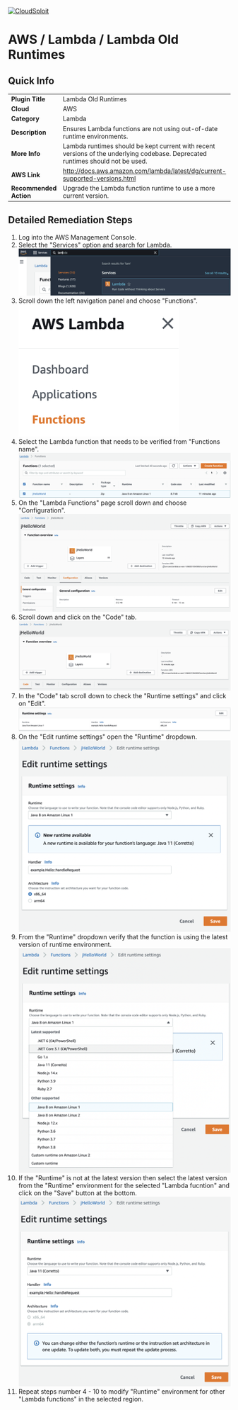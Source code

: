 [![CloudSploit](https://cloudsploit.com/img/logo-new-big-text-100.png "CloudSploit")](https://cloudsploit.com)

# AWS / Lambda / Lambda Old Runtimes

## Quick Info

| | |
|-|-|
| **Plugin Title** | Lambda Old Runtimes |
| **Cloud** | AWS |
| **Category** | Lambda |
| **Description** | Ensures Lambda functions are not using out-of-date runtime environments. |
| **More Info** | Lambda runtimes should be kept current with recent versions of the underlying codebase. Deprecated runtimes should not be used. |
| **AWS Link** | http://docs.aws.amazon.com/lambda/latest/dg/current-supported-versions.html |
| **Recommended Action** | Upgrade the Lambda function runtime to use a more current version. |

## Detailed Remediation Steps
1. Log into the AWS Management Console.
2. Select the "Services" option and search for Lambda. </br> <img src="/resources/aws/lambda/lambda-old-runtimes/step2.png"/>
3. Scroll down the left navigation panel and choose "Functions".</br> <img src="/resources/aws/lambda/lambda-old-runtimes/step3.png"/>
4. Select the Lambda function that needs to be verified from "Functions name".</br> <img src="/resources/aws/lambda/lambda-old-runtimes/step4.png"/>
5. On the "Lambda Functions" page scroll down and choose "Configuration".</br> <img src="/resources/aws/lambda/lambda-old-runtimes/step5.png"/>
6. Scroll down and click on the "Code" tab.</br> <img src="/resources/aws/lambda/lambda-old-runtimes/step6.png"/>
7. In the "Code" tab scroll down to check the "Runtime settings" and click on "Edit". </br> <img src="/resources/aws/lambda/lambda-old-runtimes/step7.png"/>
8. On the "Edit runtime settings" open the "Runtime" dropdown.</br> <img src="/resources/aws/lambda/lambda-old-runtimes/step8.png"/>
9. From the "Runtime" dropdown verify that the function is using the latest version of runtime environment.</br> <img src="/resources/aws/lambda/lambda-old-runtimes/step9.png"/>
10. If the "Runtime" is not at the latest version then select the latest version from the "Runtime" environment for the selected "Lambda fucntion" and click on the "Save" button at the bottom.</br> <img src="/resources/aws/lambda/lambda-old-runtimes/step10.png"/>
11. Repeat steps number 4 - 10 to modify "Runtime" environment for other "Lambda functions" in the selected region.</br>
